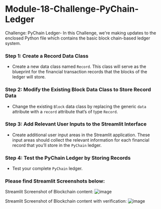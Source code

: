 # Module-18-Challenge-PyChain-Ledger
Challenge: PyChain Ledger- In this Challenge, we're making updates to the enclosed Python file which contains the basic block chain-based ledger system.

### Step 1: Create a Record Data Class
 * Create a new data class named `Record`. This class will serve as the
 blueprint for the financial transaction records that the blocks of the ledger
 will store.

### Step 2: Modify the Existing Block Data Class to Store Record Data
 * Change the existing `Block` data class by replacing the generic `data`
 attribute with a `record` attribute that’s of type `Record`.

### Step 3: Add Relevant User Inputs to the Streamlit Interface
 * Create additional user input areas in the Streamlit application. These
 input areas should collect the relevant information for each financial record
 that you’ll store in the `PyChain` ledger.

### Step 4: Test the PyChain Ledger by Storing Records
* Test your complete `PyChain` ledger.


### Please find Streamlit Screenshots below:

Streamlit Screenshot of Blockchain content:
![image](https://github.com/RandyS456/Module-18-Challenge-PyChain-Ledger/assets/153853186/0a624149-6180-40b3-9047-c3fb0103050c)

Streamlit Screenshot of Blockchain content with verification:
![image](https://github.com/RandyS456/Module-18-Challenge-PyChain-Ledger/assets/153853186/5fd0c9be-7a9c-43d8-af3c-6ec44b462643)













